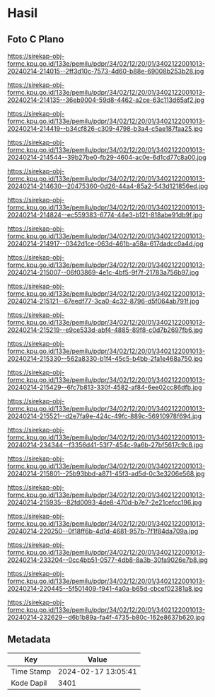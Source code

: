 # Hasil

## Foto C Plano

https://sirekap-obj-formc.kpu.go.id/133e/pemilu/pdpr/34/02/12/20/01/3402122001013-20240214-214015--2ff3d10c-7573-4d60-b88e-69008b253b28.jpg

https://sirekap-obj-formc.kpu.go.id/133e/pemilu/pdpr/34/02/12/20/01/3402122001013-20240214-214135--36eb9004-59d8-4462-a2ce-63c113d65af2.jpg

https://sirekap-obj-formc.kpu.go.id/133e/pemilu/pdpr/34/02/12/20/01/3402122001013-20240214-214419--b34cf826-c309-4798-b3a4-c5ae187faa25.jpg

https://sirekap-obj-formc.kpu.go.id/133e/pemilu/pdpr/34/02/12/20/01/3402122001013-20240214-214544--39b27be0-fb29-4604-ac0e-6d1cd77c8a00.jpg

https://sirekap-obj-formc.kpu.go.id/133e/pemilu/pdpr/34/02/12/20/01/3402122001013-20240214-214630--20475360-0d26-44a4-85a2-543d121856ed.jpg

https://sirekap-obj-formc.kpu.go.id/133e/pemilu/pdpr/34/02/12/20/01/3402122001013-20240214-214824--ec559383-6774-44e3-b121-818abe91db9f.jpg

https://sirekap-obj-formc.kpu.go.id/133e/pemilu/pdpr/34/02/12/20/01/3402122001013-20240214-214917--0342d1ce-063d-461b-a58a-617dadcc0a4d.jpg

https://sirekap-obj-formc.kpu.go.id/133e/pemilu/pdpr/34/02/12/20/01/3402122001013-20240214-215007--06f03869-4e1c-4bf5-9f7f-21783a756b97.jpg

https://sirekap-obj-formc.kpu.go.id/133e/pemilu/pdpr/34/02/12/20/01/3402122001013-20240214-215121--67eedf77-3ca0-4c32-8796-d5f064ab791f.jpg

https://sirekap-obj-formc.kpu.go.id/133e/pemilu/pdpr/34/02/12/20/01/3402122001013-20240214-215219--e9ce533d-abf4-4885-89f8-c0d7b2697fb6.jpg

https://sirekap-obj-formc.kpu.go.id/133e/pemilu/pdpr/34/02/12/20/01/3402122001013-20240214-215330--562a8330-b1f4-45c5-b4bb-2fa1e468a750.jpg

https://sirekap-obj-formc.kpu.go.id/133e/pemilu/pdpr/34/02/12/20/01/3402122001013-20240214-215429--6fc7b813-330f-4582-af84-6ee02cc86dfb.jpg

https://sirekap-obj-formc.kpu.go.id/133e/pemilu/pdpr/34/02/12/20/01/3402122001013-20240214-215521--d2e7fa9e-424c-49fc-889c-56910978f694.jpg

https://sirekap-obj-formc.kpu.go.id/133e/pemilu/pdpr/34/02/12/20/01/3402122001013-20240214-234344--f3356d41-53f7-454c-9a6b-27bf5617c9c8.jpg

https://sirekap-obj-formc.kpu.go.id/133e/pemilu/pdpr/34/02/12/20/01/3402122001013-20240214-215801--25b93bbd-a871-45f3-ad5d-0c3e3206e568.jpg

https://sirekap-obj-formc.kpu.go.id/133e/pemilu/pdpr/34/02/12/20/01/3402122001013-20240214-215935--82fd0093-4de8-470d-b7e7-2e21cefcc196.jpg

https://sirekap-obj-formc.kpu.go.id/133e/pemilu/pdpr/34/02/12/20/01/3402122001013-20240214-220250--0f18ff6b-4d1d-4681-957b-7f1f84da709a.jpg

https://sirekap-obj-formc.kpu.go.id/133e/pemilu/pdpr/34/02/12/20/01/3402122001013-20240214-233204--0cc4bb51-0577-4db8-8a3b-30fa9026e7b8.jpg

https://sirekap-obj-formc.kpu.go.id/133e/pemilu/pdpr/34/02/12/20/01/3402122001013-20240214-220445--5f501409-f941-4a0a-b65d-cbcef02381a8.jpg

https://sirekap-obj-formc.kpu.go.id/133e/pemilu/pdpr/34/02/12/20/01/3402122001013-20240214-232629--d6b1b89a-fa4f-4735-b80c-162e8637b620.jpg


## Metadata

| Key        | Value               |
| ---------- | ------------------- |
| Time Stamp | 2024-02-17 13:05:41 |
| Kode Dapil | 3401                |



